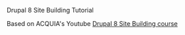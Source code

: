 Drupal 8 Site Building Tutorial

Based on ACQUIA's Youtube [Drupal 8 Site Building course](https://www.youtube.com/playlist?list=PLpVC00PAQQxGwyvUD_tYcBbLJqRC1CZ6U)